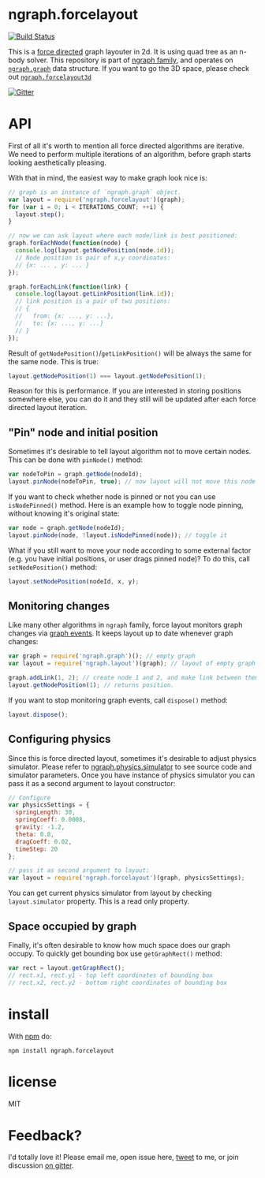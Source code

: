 ngraph.forcelayout
==========================
[![Build Status](https://travis-ci.org/anvaka/ngraph.forcelayout.png?branch=master)](https://travis-ci.org/anvaka/ngraph.forcelayout)

This is a [force directed](http://en.wikipedia.org/wiki/Force-directed_graph_drawing)
graph layouter in 2d. It is using quad tree as an n-body solver. This repository
is part of [ngraph family](https://github.com/anvaka/ngraph), and operates on
[`ngraph.graph`](https://github.com/anvaka/ngraph.graph) data structure. If you
want to go the 3D space, please check out [`ngraph.forcelayout3d`](https://github.com/anvaka/ngraph.forcelayout3d)

[![Gitter](https://badges.gitter.im/Join%20Chat.svg)](https://gitter.im/anvaka/VivaGraphJS)

# API

First of all it's worth to mention all force directed algorithms are iterative. We need to
perform multiple iterations of an algorithm, before graph starts looking aesthetically pleasing.

With that in mind, the easiest way to make graph look nice is:

``` js
// graph is an instance of `ngraph.graph` object.
var layout = require('ngraph.forcelayout')(graph);
for (var i = 0; i < ITERATIONS_COUNT; ++i) {
  layout.step();
}

// now we can ask layout where each node/link is best positioned:
graph.forEachNode(function(node) {
  console.log(layout.getNodePosition(node.id));
  // Node position is pair of x,y coordinates:
  // {x: ... , y: ... }
});

graph.forEachLink(function(link) {
  console.log(layout.getLinkPosition(link.id));
  // link position is a pair of two positions:
  // {
  //   from: {x: ..., y: ...},
  //   to: {x: ..., y: ...}
  // }
});
```


Result of `getNodePosition()`/`getLinkPosition()` will be always the same for
the same node. This is true:

``` js
layout.getNodePosition(1) === layout.getNodePosition(1);
```

Reason for this is performance. If you are interested in storing positions
somewhere else, you can do it and they still will be updated after each force
directed layout iteration.

## "Pin" node and initial position

Sometimes it's desirable to tell layout algorithm not to move certain nodes.
This can be done with `pinNode()` method:

``` js
var nodeToPin = graph.getNode(nodeId);
layout.pinNode(nodeToPin, true); // now layout will not move this node
```

If you want to check whether node is pinned or not you can use `isNodePinned()`
method. Here is an example how to toggle node pinning, without knowing it's
original state:

``` js
var node = graph.getNode(nodeId);
layout.pinNode(node, !layout.isNodePinned(node)); // toggle it
```

What if you still want to move your node according to some external factor (e.g.
you have initial positions, or user drags pinned node)? To do this, call
`setNodePosition()` method:

``` js
layout.setNodePosition(nodeId, x, y);
```

## Monitoring changes

Like many other algorithms in `ngraph` family, force layout monitors graph changes
via [graph events](https://github.com/anvaka/ngraph.graph#listening-to-events).
It keeps layout up to date whenever graph changes:

``` js
var graph = require('ngraph.graph')(); // empty graph
var layout = require('ngraph.layout')(graph); // layout of empty graph

graph.addLink(1, 2); // create node 1 and 2, and make link between them
layout.getNodePosition(1); // returns position.
```

If you want to stop monitoring graph events, call `dispose()` method:

``` js
layout.dispose();
```

## Configuring physics

Since this is force directed layout, sometimes it's desirable to adjust physics simulator.
Please refer to [ngraph.physics.simulator](https://github.com/anvaka/ngraph.physics.simulator)
to see source code and simulator parameters. Once you have instance of physics
simulator you can pass it as a second argument to layout constructor:

``` js
// Configure
var physicsSettings = {
  springLength: 30,
  springCoeff: 0.0008,
  gravity: -1.2,
  theta: 0.8,
  dragCoeff: 0.02,
  timeStep: 20
};

// pass it as second argument to layout:
var layout = require('ngraph.forcelayout')(graph, physicsSettings);
```

You can get current physics simulator from layout by checking `layout.simulator`
property. This is a read only property.

## Space occupied by graph

Finally, it's often desirable to know how much space does our graph occupy. To
quickly get bounding box use `getGraphRect()` method:

``` js
var rect = layout.getGraphRect();
// rect.x1, rect.y1 - top left coordinates of bounding box
// rect.x2, rect.y2 - bottom right coordinates of bounding box
```

# install

With [npm](https://npmjs.org) do:

```
npm install ngraph.forcelayout
```

# license

MIT

# Feedback?

I'd totally love it! Please email me, open issue here, [tweet](https://twitter.com/anvaka) to me,
or join discussion [on gitter](https://gitter.im/anvaka/VivaGraphJS).
